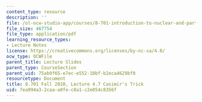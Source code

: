 ```yaml
---
content_type: resource
description: ''
file: /ol-ocw-studio-app/courses/8-701-introduction-to-nuclear-and-particle-physics-fall-2020/7ea994a32caaa0fec0a1c2e054c8356f_MIT8_701f20_lec4.7.pdf
file_size: 467754
file_type: application/pdf
learning_resource_types:
- Lecture Notes
license: https://creativecommons.org/licenses/by-nc-sa/4.0/
ocw_type: OCWFile
parent_title: Lecture Slides
parent_type: CourseSection
parent_uid: 75ab9f65-e7ec-e552-10bf-b2eca4629bf0
resourcetype: Document
title: 8.701 Fall 2020, Lecture 4.7 Casimir's Trick
uid: 7ea994a3-2caa-a0fe-c0a1-c2e054c8356f
---
```

